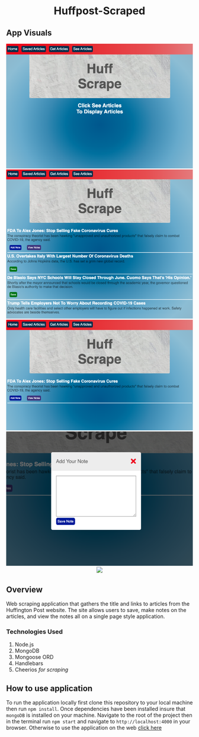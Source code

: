 # <p align="center">Huffpost-Scraped</p>

## App Visuals

<p align="center">
<img src="./readme_Imgs/homepage.png">

<img src="./readme_Imgs/seearticles.png">

<img src="./readme_Imgs/savedarticles.png">

<img src="./readme_Imgs/addnote.png">

<img src="./readme_Imgs/huffscrape.gif">
</p>

## Overview

Web scraping application that gathers the title and links to articles from the Huffington Post website. The site allows users to save, make notes on the articles, and view the notes all on a single page style application.

### Technologies Used

1. Node.js
2. MongoDB
3. Mongoose ORD
4. Handlebars
5. Cheerios *for scraping*

## How to use application 

To run the application locally first clone this repository to your local machine then run `npm install`. 
Once dependencies have been installed insure that `mongoDB` is installed on your machine. Navigate to the root of the project then in the terminal run `npm start` and navigate to `http://localhost:4000` in your browser.
Otherwise to use the application on the web [click here](https://quiet-shelf-47328.herokuapp.com/ "Heroku Deployed Page")
